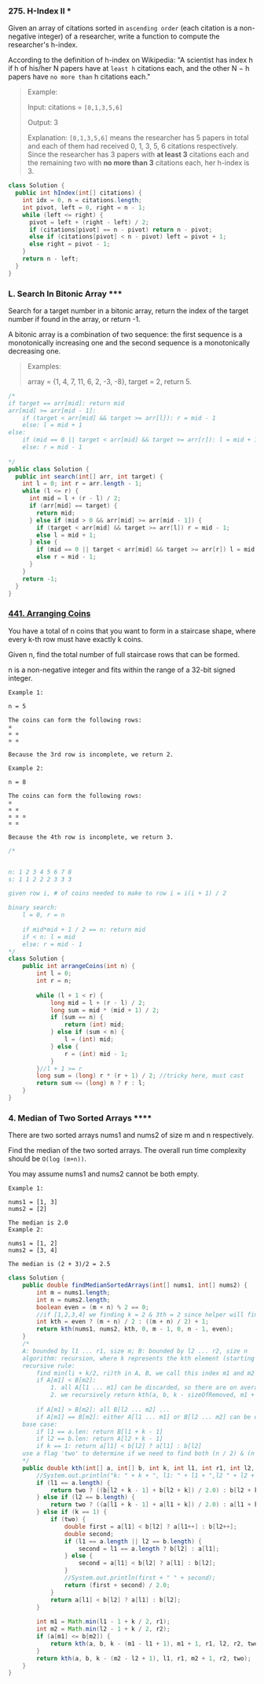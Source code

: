 ### 275. H-Index II *
Given an array of citations sorted in `ascending order` (each citation is a non-negative integer) of a researcher, write a function to compute the researcher's h-index.

According to the definition of h-index on Wikipedia: "A scientist has index h if h of his/her N papers have at `least h` citations each, and the other N − h papers have `no more than` h citations each."

> Example:
>
> Input: citations = `[0,1,3,5,6]`
>
> Output: 3 
>
> Explanation: `[0,1,3,5,6]` means the researcher has 5 papers in total and each of them had 
             received 0, 1, 3, 5, 6 citations respectively. 
             Since the researcher has 3 papers with **at least 3** citations each and the remaining 
             two with **no more than 3** citations each, her h-index is 3.

```java
class Solution {
  public int hIndex(int[] citations) {
    int idx = 0, n = citations.length;
    int pivot, left = 0, right = n - 1;
    while (left <= right) {
      pivot = left + (right - left) / 2;
      if (citations[pivot] == n - pivot) return n - pivot;
      else if (citations[pivot] < n - pivot) left = pivot + 1;
      else right = pivot - 1;
    }
    return n - left;
  }
}

```

### L. Search In Bitonic Array ***
Search for a target number in a bitonic array, return the index of the target number if found in the array, or return -1.

A bitonic array is a combination of two sequence: the first sequence is a monotonically increasing one and the second sequence is a monotonically decreasing one.

> Examples:
>
> array = {1, 4, 7, 11, 6, 2, -3, -8}, target = 2, return 5.

```java
/*
if target == arr[mid]: return mid
arr[mid] >= arr[mid - 1]:
    if (target < arr[mid] && target >= arr[l]): r = mid - 1
    else: l = mid + 1
else:
    if (mid == 0 || target < arr[mid] && target >= arr[r]): l = mid + 1
    else: r = mid - 1
  
*/
public class Solution {
  public int search(int[] arr, int target) {
    int l = 0; int r = arr.length - 1;
    while (l <= r) {
      int mid = l + (r - l) / 2;
      if (arr[mid] == target) {
        return mid;
      } else if (mid > 0 && arr[mid] >= arr[mid - 1]) {
        if (target < arr[mid] && target >= arr[l]) r = mid - 1;
        else l = mid + 1;
      } else {
        if (mid == 0 || target < arr[mid] && target >= arr[r]) l = mid + 1;
        else r = mid - 1;
      }
    }
    return -1;
  }
}
```

### [441. Arranging Coins](https://leetcode.com/problems/arranging-coins/)
You have a total of n coins that you want to form in a staircase shape, where every k-th row must have exactly k coins.

Given n, find the total number of full staircase rows that can be formed.

n is a non-negative integer and fits within the range of a 32-bit signed integer.
```
Example 1:

n = 5

The coins can form the following rows:
¤
¤ ¤
¤ ¤

Because the 3rd row is incomplete, we return 2.

Example 2:

n = 8

The coins can form the following rows:
¤
¤ ¤
¤ ¤ ¤
¤ ¤

Because the 4th row is incomplete, we return 3.
```

```java
/*


n: 1 2 3 4 5 6 7 8
s: 1 1 2 2 2 3 3 3

given row i, # of coins needed to make to row i = i(i + 1) / 2

binary search:
    l = 0, r = n
    
    if mid*mid + 1 / 2 == n: return mid
    if < n: l = mid
    else: r = mid - 1
*/
class Solution {
    public int arrangeCoins(int n) {
        int l = 0;
        int r = n;
        
        while (l + 1 < r) {
            long mid = l + (r - l) / 2;
            long sum = mid * (mid + 1) / 2;
            if (sum == n) {
                return (int) mid;
            } else if (sum < n) {
                l = (int) mid;
            } else {
                r = (int) mid - 1;
            }
        }//l + 1 >= r
        long sum = (long) r * (r + 1) / 2; //tricky here, must cast
        return sum <= (long) n ? r : l;
    }
}
```

### 4. Median of Two Sorted Arrays  ****
There are two sorted arrays nums1 and nums2 of size m and n respectively.

Find the median of the two sorted arrays. The overall run time complexity should be `O(log (m+n))`.

You may assume nums1 and nums2 cannot be both empty.
```
Example 1:

nums1 = [1, 3]
nums2 = [2]

The median is 2.0
Example 2:

nums1 = [1, 2]
nums2 = [3, 4]

The median is (2 + 3)/2 = 2.5
```

```java
class Solution {
    public double findMedianSortedArrays(int[] nums1, int[] nums2) {
        int m = nums1.length;
        int n = nums2.length;
        boolean even = (m + n) % 2 == 0;
        //if [1,2,3,4] we finding k = 2 & 3th = 2 since helper will find both 2 and 2 + 1, if [1,2,3] we finding k = 2th smallest element
        int kth = even ? (m + n) / 2 : ((m + n) / 2) + 1;
        return kth(nums1, nums2, kth, 0, m - 1, 0, n - 1, even);
    }
    /*
    A: bounded by l1 ... r1, size m; B: bounded by l2 ... r2, size n
    algorithm: recursion, where k represents the kth element (starting from k = 1, k = 2...)
    recursive rule:
        find min(li + k/2, ri)th in A, B, we call this index m1 and m2 respectively
        if A[m1] < B[m2]: 
            1. all A[l1 ... m1] can be discarded, so there are on average k/2 elemnts removed(occasionally r2 - r1 + 1 elements removed)
            2. we recursively return kth(a, b, k - sizeOfRemoved, m1 + 1, r1, l2, r2)
            
        if A[m1] > B[m2]: all B[l2 ... m2] ...
        if A[m1] == B[m2]: either A[l1 ... m1] or B[l2 ... m2] can be discarded, we only need to keep any of the A[m1] or B[m2]
    base case:
        if l1 == a.len: return B[l1 + k - 1]
        if l2 == b.len: return A[l2 + k - 1]
        if k == 1: return a[l1] < b[l2] ? a[l1] : b[l2]
    use a flag 'two' to determine if we need to find both (n / 2) & (n / 2 + 1)th element
    */
    public double kth(int[] a, int[] b, int k, int l1, int r1, int l2, int r2, boolean two) {
        //System.out.println("k: " + k + ", l1: " + l1 + ",l2 " + l2 + ", two: " + two);
        if (l1 == a.length) {
            return two ? ((b[l2 + k - 1] + b[l2 + k]) / 2.0) : b[l2 + k - 1];
        } else if (l2 == b.length) {
            return two ? ((a[l1 + k - 1] + a[l1 + k]) / 2.0) : a[l1 + k - 1];
        } else if (k == 1) {
            if (two) {
                double first = a[l1] < b[l2] ? a[l1++] : b[l2++];
                double second;
                if (l1 == a.length || l2 == b.length) {
                    second = l1 == a.length ? b[l2] : a[l1];
                } else {
                    second = a[l1] < b[l2] ? a[l1] : b[l2];
                }
                //System.out.println(first + " " + second);
                return (first + second) / 2.0;
            }
            return a[l1] < b[l2] ? a[l1] : b[l2];
        }
        
        int m1 = Math.min(l1 - 1 + k / 2, r1);
        int m2 = Math.min(l2 - 1 + k / 2, r2);
        if (a[m1] <= b[m2]) {
            return kth(a, b, k - (m1 - l1 + 1), m1 + 1, r1, l2, r2, two);
        }
        return kth(a, b, k - (m2 - l2 + 1), l1, r1, m2 + 1, r2, two);
    }
}
```